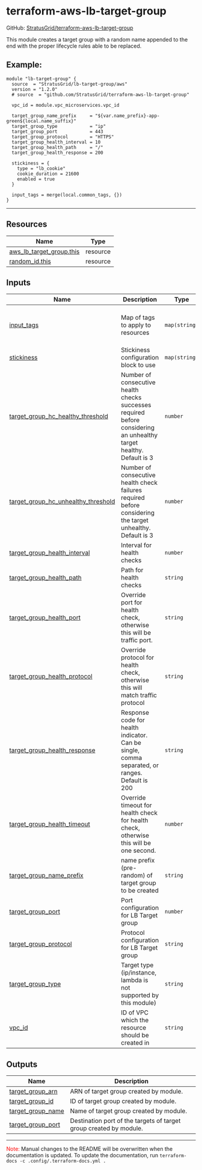 <!-- BEGIN_TF_DOCS -->
# terraform-aws-lb-target-group

GitHub: [StratusGrid/terraform-aws-lb-target-group](https://github.com/StratusGrid/terraform-aws-lb-target-group)

This module creates a target group with a random name appended to the end with the proper lifecycle rules able to be replaced.

## Example:
```hcl
module "lb-target-group" {
  source  = "StratusGrid/lb-target-group/aws"
  version = "1.2.0"
  # source  = "github.com/StratusGrid/terraform-aws-lb-target-group"

  vpc_id = module.vpc_microservices.vpc_id

  target_group_name_prefix     = "${var.name_prefix}-app-green${local.name_suffix}"
  target_group_type            = "ip"
  target_group_port            = 443
  target_group_protocol        = "HTTPS"
  target_group_health_interval = 10
  target_group_health_path     = "/"
  target_group_health_response = 200

  stickiness = {
    type = "lb_cookie"
    cookie_duration = 21600
    enabled = true
  }

  input_tags = merge(local.common_tags, {})
}
```
---

## Resources

| Name | Type |
|------|------|
| [aws_lb_target_group.this](https://registry.terraform.io/providers/hashicorp/aws/latest/docs/resources/lb_target_group) | resource |
| [random_id.this](https://registry.terraform.io/providers/hashicorp/random/latest/docs/resources/id) | resource |

## Inputs

| Name | Description | Type | Default | Required |
|------|-------------|------|---------|:--------:|
| <a name="input_input_tags"></a> [input\_tags](#input\_input\_tags) | Map of tags to apply to resources | `map(string)` | <pre>{<br>  "Developer": "StratusGrid",<br>  "Provisioner": "Terraform"<br>}</pre> | no |
| <a name="input_stickiness"></a> [stickiness](#input\_stickiness) | Stickiness configuration block to use | `map(string)` | `{}` | no |
| <a name="input_target_group_hc_healthy_threshold"></a> [target\_group\_hc\_healthy\_threshold](#input\_target\_group\_hc\_healthy\_threshold) | Number of consecutive health checks successes required before considering an unhealthy target healthy. Default is 3 | `number` | `3` | no |
| <a name="input_target_group_hc_unhealthy_threshold"></a> [target\_group\_hc\_unhealthy\_threshold](#input\_target\_group\_hc\_unhealthy\_threshold) | Number of consecutive health check failures required before considering the target unhealthy. Default is 3 | `number` | `3` | no |
| <a name="input_target_group_health_interval"></a> [target\_group\_health\_interval](#input\_target\_group\_health\_interval) | Interval for health checks | `number` | `10` | no |
| <a name="input_target_group_health_path"></a> [target\_group\_health\_path](#input\_target\_group\_health\_path) | Path for health checks | `string` | `"/"` | no |
| <a name="input_target_group_health_port"></a> [target\_group\_health\_port](#input\_target\_group\_health\_port) | Override port for health check, otherwise this will be traffic port. | `string` | `"traffic-port"` | no |
| <a name="input_target_group_health_protocol"></a> [target\_group\_health\_protocol](#input\_target\_group\_health\_protocol) | Override protocol for health check, otherwise this will match traffic protocol | `string` | `""` | no |
| <a name="input_target_group_health_response"></a> [target\_group\_health\_response](#input\_target\_group\_health\_response) | Response code for health indicator. Can be single, comma separated, or ranges. Default is 200 | `string` | `200` | no |
| <a name="input_target_group_health_timeout"></a> [target\_group\_health\_timeout](#input\_target\_group\_health\_timeout) | Override timeout for health check for health check, otherwise this will be one second. | `number` | `5` | no |
| <a name="input_target_group_name_prefix"></a> [target\_group\_name\_prefix](#input\_target\_group\_name\_prefix) | name prefix (pre-random) of target group to be created | `string` | n/a | yes |
| <a name="input_target_group_port"></a> [target\_group\_port](#input\_target\_group\_port) | Port configuration for LB Target group | `number` | `443` | no |
| <a name="input_target_group_protocol"></a> [target\_group\_protocol](#input\_target\_group\_protocol) | Protocol configuration for LB Target group | `string` | `"HTTPS"` | no |
| <a name="input_target_group_type"></a> [target\_group\_type](#input\_target\_group\_type) | Target type (ip/instance, lambda is not supported by this module) | `string` | `"ip"` | no |
| <a name="input_vpc_id"></a> [vpc\_id](#input\_vpc\_id) | ID of VPC which the resource should be created in | `string` | n/a | yes |

## Outputs

| Name | Description |
|------|-------------|
| <a name="output_target_group_arn"></a> [target\_group\_arn](#output\_target\_group\_arn) | ARN of target group created by module. |
| <a name="output_target_group_id"></a> [target\_group\_id](#output\_target\_group\_id) | ID of target group created by module. |
| <a name="output_target_group_name"></a> [target\_group\_name](#output\_target\_group\_name) | Name of target group created by module. |
| <a name="output_target_group_port"></a> [target\_group\_port](#output\_target\_group\_port) | Destination port of the targets of target group created by module. |

---

<span style="color:red">Note:</span> Manual changes to the README will be overwritten when the documentation is updated. To update the documentation, run `terraform-docs -c .config/.terraform-docs.yml .`
<!-- END_TF_DOCS -->